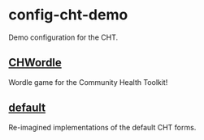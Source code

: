 # config-cht-demo

Demo configuration for the CHT.

## [CHWordle](./chwordle)

Wordle game for the Community Health Toolkit!

## [default](./default)

Re-imagined implementations of the default CHT forms.

